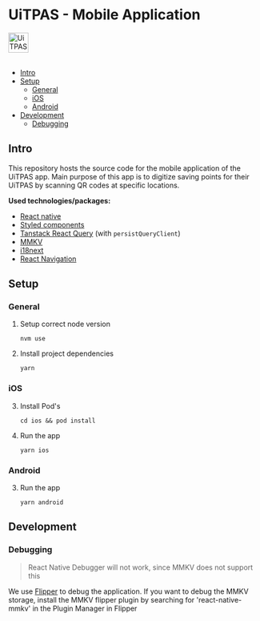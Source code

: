 # UiTPAS - Mobile Application

<img src="https://user-images.githubusercontent.com/4415097/199680673-a83a1e51-56d6-4ef5-bb11-999b37e12173.png" alt="UiTPAS logo" height="40" />
<br />
<br />

- [Intro](#intro)
- [Setup](#setup)
  - [General](#general)
  - [iOS](#ios)
  - [Android](#android)
- [Development](#development)
  - [Debugging](#debugging)

## Intro

This repository hosts the source code for the mobile application of the UiTPAS app. Main purpose of this app is to digitize saving points for their UiTPAS by scanning QR codes at specific locations.

**Used technologies/packages:**
- [React native](https://reactnative.dev/docs/getting-started)
- [Styled components](https://styled-components.com/)
- [Tanstack React Query](https://tanstack.com/query/v4/docs/) (with `persistQueryClient`)
- [MMKV](https://github.com/Tencent/MMKV)
- [i18next](https://react.i18next.com/)
- [React Navigation](https://reactnavigation.org/docs/getting-started)

## Setup

### General

1. Setup correct node version
    ```shell
    nvm use
    ```
2. Install project dependencies
    ```shell
    yarn
    ```

### iOS

3. Install Pod's
    ```shell
    cd ios && pod install
    ```
4. Run the app
    ```shell
    yarn ios
    ```
### Android

3. Run the app
    ```shell
    yarn android
    ```


## Development

### Debugging

> React Native Debugger will not work, since MMKV does not support this

We use [Flipper](https://fbflipper.com/) to debug the application. If you want to debug the MMKV storage, install the MMKV flipper plugin by searching for 'react-native-mmkv' in the Plugin Manager in Flipper
